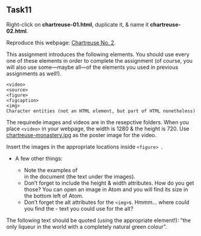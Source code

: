 ## Task11
Right-click on **chartreuse-01.html**, duplicate it, & name it **chartreuse-02.html**.

Reproduce this webpage: [Chartreuse No. 2](pdfs/chartreuse-02.pdf).

This assignment introduces the following elements. You should use every one of these elements in order to complete the assignment (of course, you will also use some—maybe all—of the elements you used in previous assignments as well!).
```
<video>
<source>
<figure>
<figcaption>
<img>
Character entities (not an HTML element, but part of HTML nonetheless)
```
The requirede images and videos are in the resepctive folders. When you place `<video>` in your webpage, the width is 1280 & the height is 720. Use [chartreuse-monastery.jpg](images/chartreuse-monastery.jpg) as the poster image for the video.

Insert the images in the appropriate locations inside `<figure> `.

- A few other things:

    - Note the examples of <figcaption> in the document (the text under the images).
    - Don’t forget to include the height & width attributes. How do you get those? You can open an image in Atom and you will find its size in the bottom left of Atom.
    - Don’t forget the alt attributes for the `<img>`s. Hmmm… where could you find the - text you could use for the alt?

The following text should be quoted (using the appropriate element!): “the only liqueur in the world with a completely natural green colour”.
